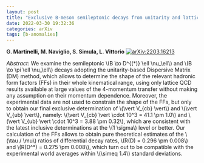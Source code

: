 ```yaml
---
layout: post
title: "Exclusive B-meson semileptonic decays from unitarity and lattice QCD"
date: 2022-03-30 19:32:36
categories: arXiv
tags: [b-anomalies]
---
```


**G. Martinelli, M. Naviglio, S. Simula, L. Vittorio**
[![arXiv:2203.16213](https://img.shields.io/badge/arXiv-2203.16213-00ff00)](https://arxiv.org/abs/2203.16213)

*Abstract:*
We examine the semileptonic \\(B \\to D^\{(\*)\} \\ell \\nu\_\\ell\\) and \\(B \\to \\pi \\ell \\nu\_\\ell\\) decays adopting the unitarity-based Dispersive Matrix (DM) method, which allows to determine the shape of the relevant hadronic form factors (FFs) in their whole kinematical range, using only lattice QCD results available at large values of the 4-momentum transfer without making any assumption on their momentum dependence. Moreover, the experimental data are not used to constrain the shape of the FFs, but only to obtain our final exclusive determination of \\(\\vert V\_\{cb\} \\vert\\) and \\(\\vert V\_\{ub\} \\vert\\), namely: \\(\\vert V\_\{cb\} \\vert \\cdot 10^3 = 41.1 \\pm 1.0\\) and \\(\\vert V\_\{ub\} \\vert \\cdot 10^3 = 3.88 \\pm 0.32\\), which are consistent with the latest inclusive determinations at the \\(1 \\sigma\\) level or better. Our calculation of the FFs allows to obtain pure theoretical estimates of the \\(\\tau / \\mu\\) ratios of differential decay rates, \\(R(D) = 0.296 \\pm 0.008\\) and \\(R(D^\*) = 0.275 \\pm 0.008\\), which turn out to be compatible with the experimental world averages within \\(\\simeq 1.4\\) standard deviations.
